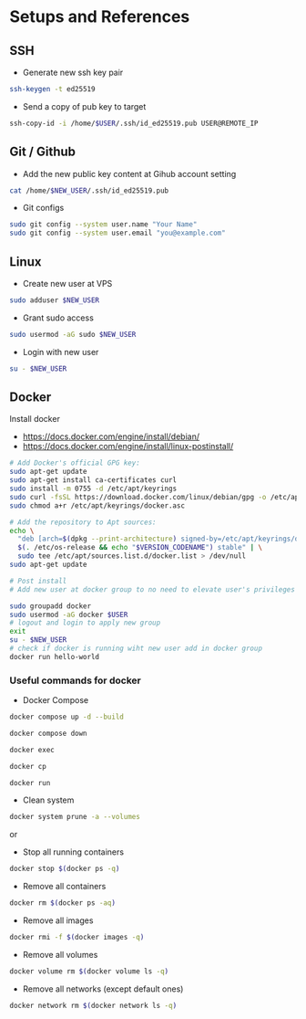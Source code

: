 # Setups and References

## SSH
- Generate new ssh key pair
```bash
ssh-keygen -t ed25519
```
- Send a copy of pub key to target
```bash
ssh-copy-id -i /home/$USER/.ssh/id_ed25519.pub USER@REMOTE_IP
```

## Git / Github
- Add the new public key content at Gihub account setting

```bash
cat /home/$NEW_USER/.ssh/id_ed25519.pub
````
- Git configs
```bash
sudo git config --system user.name "Your Name"
sudo git config --system user.email "you@example.com"
````
## Linux

- Create new user at VPS

```bash
sudo adduser $NEW_USER
```

- Grant sudo access

```bash
sudo usermod -aG sudo $NEW_USER
```

- Login with new user

```bash
su - $NEW_USER
```

## Docker

Install docker

- https://docs.docker.com/engine/install/debian/
- https://docs.docker.com/engine/install/linux-postinstall/

```bash
# Add Docker's official GPG key:
sudo apt-get update
sudo apt-get install ca-certificates curl
sudo install -m 0755 -d /etc/apt/keyrings
sudo curl -fsSL https://download.docker.com/linux/debian/gpg -o /etc/apt/keyrings/docker.asc
sudo chmod a+r /etc/apt/keyrings/docker.asc

# Add the repository to Apt sources:
echo \
  "deb [arch=$(dpkg --print-architecture) signed-by=/etc/apt/keyrings/docker.asc] https://download.docker.com/linux/debian \
  $(. /etc/os-release && echo "$VERSION_CODENAME") stable" | \
  sudo tee /etc/apt/sources.list.d/docker.list > /dev/null
sudo apt-get update

# Post install
# Add new user at docker group to no need to elevate user's privileges

sudo groupadd docker
sudo usermod -aG docker $USER
# logout and login to apply new group
exit
su - $NEW_USER
# check if docker is running wiht new user add in docker group
docker run hello-world
```

### Useful commands for docker

- Docker Compose

```bash
docker compose up -d --build
```

```bash
docker compose down
```

```bash
docker exec
```

```bash
docker cp
```

```bash
docker run
```

- Clean system

```bash
docker system prune -a --volumes
```

or

- Stop all running containers

```bash
docker stop $(docker ps -q)
```

- Remove all containers

```bash
docker rm $(docker ps -aq)
```

- Remove all images

```bash
docker rmi -f $(docker images -q)
```

- Remove all volumes

```bash
docker volume rm $(docker volume ls -q)
```

- Remove all networks (except default ones)

```bash
docker network rm $(docker network ls -q)
```
